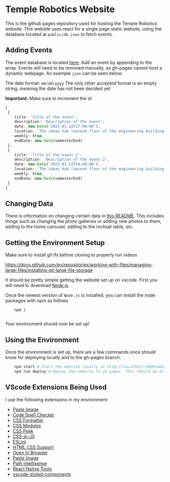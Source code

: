 # Temple Robotics Website

This is the github pages repository used for hosting the Temple Robotics website. This website uses react for a single page static website, using the database located at `public/db.json` to fetch events.

## Adding Events

The event database is located [here](public/db.json). Add an event by appending to the array. Events will need to be removed manually, as gh-pages cannot host a dynamic webpage. An example `json` can be seen below.

The date format: `mm/dd/yyyy`
The only other accepted format is an empty string, meaning the date has not been decided yet

**Important:** Make sure to increment the id

```ts
[
 {
    title: 'Title of the event',
    description: 'Description of the event',
    date: new Date('2025-01-22T17:00:00'),
    location: 'The ideas hub (second floor of the engineering building)',
    weekly: true,
    endDate: new Date(semesterEnd)
 },
 {
    title: 'Title of the event 2',
    description: 'Description of the event 2',
    date: new Date('2025-01-22T14:00:00'),
    location: 'The ideas hub (second floor of the engineering building)',
    weekly: true,
    endDate: new Date(semesterEnd)
 }
]
```

## Changing Data

There is information on changing certain data in [this README](./src/data/README.md). This includes things such as changing the photo galleries or adding new photos to them, adding to the home carousel, adding to the rocksat table, etc.

## Getting the Environment Setup
Make sure to install git lfs before cloning to properly run videos

https://docs.github.com/en/repositories/working-with-files/managing-large-files/installing-git-large-file-storage


It should be pretty simple getting the website set up on vscode. First you will need to download [Node.js](https://nodejs.org/en/).

Once the newest version of `Node.js` is installed, you can install the node packages with npm as follows

```shell
    npm i
    
```

Your environment should now be set up!

## Using the Environment

Once the environment is set up, there are a few commands once should know for deploying locally and to the gh-pages branch.

```sh
    npm start # Start the website locally at http://localhost:3000/website-2.0
    npm run deploy # Deploy the website to gh-pages. This should do all the work for you!
```

## VScode Extensions Being Used

I use the following extensions in my environment:

- [Paste Image](https://marketplace.visualstudio.com/items?itemName=mushan.vscode-paste-image)
- [Code Spell Checker](https://marketplace.visualstudio.com/items?itemName=streetsidesoftware.code-spell-checker)
- [CSS Formatter](https://marketplace.visualstudio.com/items?itemName=aeschli.vscode-css-formatter)
- [CSS Modules](https://marketplace.visualstudio.com/items?itemName=clinyong.vscode-css-modules)
- [CSS Peek](https://marketplace.visualstudio.com/items?itemName=pranaygp.vscode-css-peek)
- [CSS-in-JS](https://marketplace.visualstudio.com/items?itemName=paulmolluzzo.convert-css-in-js)
- [ESLint](https://marketplace.visualstudio.com/items?itemName=dbaeumer.vscode-eslint)
- [HTML CSS Support](https://marketplace.visualstudio.com/items?itemName=ecmel.vscode-html-css)
- [Open In Browser](https://marketplace.visualstudio.com/items?itemName=techer.open-in-browser)
- [Paste Image](https://marketplace.visualstudio.com/items?itemName=mushan.vscode-paste-image)
- [Path Intellisense](https://marketplace.visualstudio.com/items?itemName=christian-kohler.path-intellisense)
- [React Native Tools](https://marketplace.visualstudio.com/items?itemName=msjsdiag.vscode-react-native)
- [vscode-styled-components](https://marketplace.visualstudio.com/items?itemName=styled-components.vscode-styled-components)
